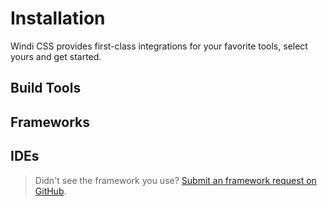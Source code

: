 # Installation

Windi CSS provides first-class integrations for your favorite tools, select yours and get started.

## Build Tools

<Integrations class="mb-5" :items="[
  {
    title: 'Vite',
    link: '/guide/integrations/vite',
    logo: 'vite',
  },
  {
    title: 'Webpack',
    link: '/guide/integrations/webpack',
    logo: 'webpack',
  },
  {
    title: 'Rollup',
    link: '/guide/integrations/rollup',
    logo: 'rollup',
  },
  {
    title: 'CLI',
    link: '/guide/integrations/cli',
    logo: 'cli',
  },
]"/>

## Frameworks

<Integrations class="mb-5" :items="[
  {
    title: 'Nuxt',
    link: '/guide/integrations/nuxt',
    logo: 'nuxt',
  },
  {
    title: 'Vue CLI',
    link: '/guide/integrations/vue-cli',
    logo: 'vue',
  },
  {
    title: 'Svelte',
    link: '/guide/integrations/svelte-preprocess',
    logo: 'svelte',
  },
]"/>

## IDEs

<Integrations class="mb-5" :items="[
  {
    title: 'VS Code',
    link: '/guide/ide/vscode',
    logo: 'vscode',
  },
  {
    title: 'WebStorm',
    link: '/guide/ide/webstorm',
    logo: 'webstorm',
  },
]"/>

<div class="pb-5"></div>

> Didn't see the framework you use? [Submit an framework request on GitHub](https://github.com/windicss/windicss/issues/new).
